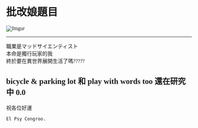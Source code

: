 <font face="微軟正黑體">

# 批改娘題目

![Imgur](https://i.imgur.com/frQ0GnB.png)

-----------------------------------------

職業是マッドサイエンティスト  
本命是獨行玩家的我  
終於要在異世界展開生活了嗎?????  

## bicycle & parking lot 和 play with words too 還在研究中 0.0

祝各位好運  

    El Psy Congroo.

</font>
